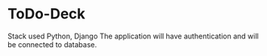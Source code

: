 # ToDo-Deck 

Stack used Python, Django
The application will have authentication and will be connected to database.
